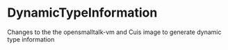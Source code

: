 # DynamicTypeInformation
Changes to the the opensmalltalk-vm and Cuis image to generate dynamic type information 
